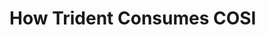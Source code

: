 # How Trident Consumes COSI

<!--
DELETE ME AFTER COMPLETING THE DOCUMENT!
---
Task: https://dev.azure.com/mariner-org/polar/_workitems/edit/13160
Title: How Trident Consumes COSI
Type: Explanation
Objective: Talk about how trident reads COSI files and its implications.
    eg. over http severs need to support range requests.
    Discus integrity validation. Link to cosi page in reference section.
-->